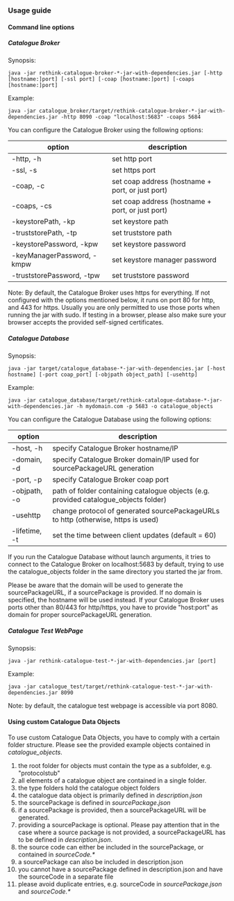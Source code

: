 ### Usage guide

#### Command line options

##### Catalogue Broker

Synopsis:

`java -jar rethink-catalogue-broker-*-jar-with-dependencies.jar [-http [hostname:]port] [-ssl port] [-coap [hostname:]port] [-coaps [hostname:]port]`

Example:

`java -jar catalogue_broker/target/rethink-catalogue-broker-*-jar-with-dependencies.jar -http 8090 -coap "localhost:5683" -coaps 5684`

You can configure the Catalogue Broker using the following options:

option                      | description
--------------------------- | ---------------------------
-http, -h                   | set http port
-ssl, -s                    | set https port
-coap, -c                   | set coap address (hostname + port, or just port)
-coaps, -cs                 | set coap address (hostname + port, or just port)
-keystorePath, -kp          | set keystore path
-truststorePath, -tp        | set truststore path
-keystorePassword, -kpw     | set keystore password
-keyManagerPassword, -kmpw  | set keystore manager password
-truststorePassword, -tpw   | set truststore password


Note: By default, the Catalogue Broker uses https for everything. If not configured with the options mentioned below, it runs on port 80 for http, and 443 for https. Usually you are only permitted to use those ports when running the jar with sudo.
If testing in a browser, please also make sure your browser accepts the provided self-signed certificates.


##### Catalogue Database

Synopsis:

`java -jar target/catalogue_database-*-jar-with-dependencies.jar [-host hostname] [-port coap_port] [-objpath object_path] [-usehttp]`

Example:

`java -jar catalogue_database/target/rethink-catalogue-database-*-jar-with-dependencies.jar -h mydomain.com -p 5683 -o catalogue_objects`


You can configure the Catalogue Database using the following options:

option        | description
------------- | ---------------------------
-host, -h     | specify Catalogue Broker hostname/IP
-domain, -d   | specify Catalogue Broker domain/IP used for sourcePackageURL generation
-port, -p     | specify Catalogue Broker coap port
-objpath, -o  | path of folder containing catalogue objects (e.g. provided catalogue_objects folder)
-usehttp      | change protocol of generated sourcePackageURLs to http (otherwise, https is used)
-lifetime, -t | set the time between client updates (default = 60)

If you run the Catalogue Database without launch arguments,
it tries to connect to the Catalogue Broker on localhost:5683 by default,
trying to use the catalogue_objects folder in the same directory you started the jar from.

Please be aware that the domain will be used to generate the sourcePackageURL, if a sourcePackage is provided.
If no domain is specified, the hostname will be used instead.
If your Catalogue Broker uses ports other than 80/443 for http/https, you have to provide "host:port" as domain for proper sourcePackageURL generation.


##### Catalogue Test WebPage


Synopsis:

`java -jar rethink-catalogue-test-*-jar-with-dependencies.jar [port]`

Example:

`java -jar catalogue_test/target/rethink-catalogue-test-*-jar-with-dependencies.jar 8090`

Note: by default, the catalogue test webpage is accessible via port 8080.



#### Using custom Catalogue Data Objects

To use custom Catalogue Data Objects, you have to comply with a certain folder structure. Please see the provided example objects contained in _catalogue_objects_.

1. the root folder for objects must contain the type as a subfolder, e.g. "protocolstub"
2. all elements of a catalogue object are contained in a single folder.
3. the type folders hold the catalogue object folders
4. the catalogue data object is primarily defined in _description.json_
5. the sourcePackage is defined in _sourcePackage.json_
6. if a sourcePackage is provided, then a sourcePackageURL will be generated.
7. providing a sourcePackage is optional. Please pay attention that in the case where a source package is not provided, a sourcePackageURL has to be defined in _description.json_.
7. the source code can either be included in the sourcePackage, or contained in _sourceCode.*_
8. a sourcePackage can also be included in description.json
9. you cannot have a sourcePackage defined in description.json and have the sourceCode in a separate file
10. please avoid duplicate entries, e.g. sourceCode in _sourcePackage.json_ and _sourceCode.*_

